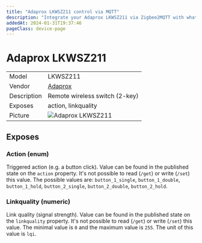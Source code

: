 ```yaml
---
title: "Adaprox LKWSZ211 control via MQTT"
description: "Integrate your Adaprox LKWSZ211 via Zigbee2MQTT with whatever smart home infrastructure you are using without the vendor's bridge or gateway."
addedAt: 2024-01-31T19:37:46
pageClass: device-page
---
```


<!-- !!!! -->
<!-- ATTENTION: This file is auto-generated through docgen! -->
<!-- You can only edit the "Notes"-Section between the two comment lines "Notes BEGIN" and "Notes END". -->
<!-- Do not use h1 or h2 heading within "## Notes"-Section. -->
<!-- !!!! -->

# Adaprox LKWSZ211

|     |     |
|-----|-----|
| Model | LKWSZ211  |
| Vendor  | [Adaprox](/supported-devices/#v=Adaprox)  |
| Description | Remote wireless switch (2-key) |
| Exposes | action, linkquality |
| Picture | ![Adaprox LKWSZ211](https://www.zigbee2mqtt.io/images/devices/LKWSZ211.png) |


<!-- Notes BEGIN: You can edit here. Add "## Notes" headline if not already present. -->


<!-- Notes END: Do not edit below this line -->




## Exposes

### Action (enum)
Triggered action (e.g. a button click).
Value can be found in the published state on the `action` property.
It's not possible to read (`/get`) or write (`/set`) this value.
The possible values are: `button_1_single`, `button_1_double`, `button_1_hold`, `button_2_single`, `button_2_double`, `button_2_hold`.

### Linkquality (numeric)
Link quality (signal strength).
Value can be found in the published state on the `linkquality` property.
It's not possible to read (`/get`) or write (`/set`) this value.
The minimal value is `0` and the maximum value is `255`.
The unit of this value is `lqi`.

